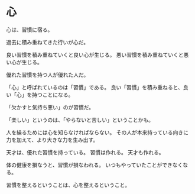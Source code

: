 # 心

心は、習慣に宿る。

過去に積み重ねてきた行いが心だ。

良い習慣を積み重ねていくと良い心が生じる。
悪い習慣を積み重ねていくと悪い心が生じる。

優れた習慣を持つ人が優れた人だ。

「心」と呼ばれているのは「習慣」である。
良い「習慣」を積み重ねると、良い「心」を持つことになる。

「欠かすと気持ち悪い」のが習慣だ。

「楽しい」というのは、「やらないと苦しい」ということかも。

人を繰るためには心を知らなければならない。
その人が本来持っている向きに力を加えて、より大きな力を生み出す。

天才は、優れた習慣を持っている。
習慣は作れる。
天才も作れる。

体の健康を損なうと、習慣が損なわれる。
いつもやっていたことができなくなる。

習慣を整えるということは、心を整えるということ。
